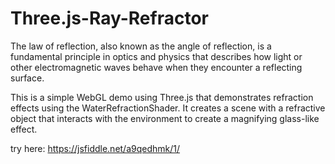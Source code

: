 # Three.js-Ray-Refractor
The law of reflection, also known as the angle of reflection, is a fundamental principle in optics and physics that describes how light or other electromagnetic waves behave when they encounter a reflecting surface.

This is a simple WebGL demo using Three.js that demonstrates refraction effects using the WaterRefractionShader. It creates a scene with a refractive object that interacts with the environment to create a magnifying glass-like effect.


try here: https://jsfiddle.net/a9qedhmk/1/
